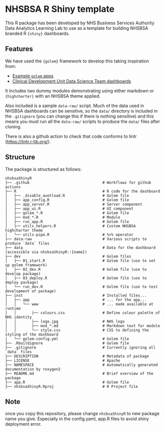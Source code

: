 # NHSBSA R Shiny template

This R package has been developed by NHS Business Services Authority Data Analytics Learning Lab to use as a template for building NHSBSA branded R `{shiny}` dashboards. 

## Features

We have used the `{golem}` framework to develop this taking inspiration from:

* [Example `golem` apps](https://github.com/ThinkR-open/golem)
* [Clinical Development Unit Data Science Team dashboards](https://github.com/CDU-data-science-team)

It includes two dummy modules demonstrating using either markdown or `{highcharter}` with an NHSBSA theme applied. 

Also included is a sample `data-raw/` script. Much of the data used in NHSBSA dashboards can be sensitive, so the `data/` directory is included in the `.gitignore` (you can change this if there is nothing sensitive) and this means you must run all the `data-raw/` scripts to produce the `data/` files after cloning.

There is also a github action to check that code conforms to lintr (https://lintr.r-lib.org/).

## Structure

The package is structured as follows:

```
nhsbsaShinyR
├── .github                                 # Workflows for github actions
├── R                                       # R code for the dashboard
│   ├── _disable_auotload.R                 # Golem file
│   ├── app_config.R                        # Golem file
│   ├── app_server.R                        # Server component
│   ├── app_ui.R                            # UI component
│   ├── golem_*.R                           # Golem file
│   ├── mod_*.R                             # Module 
│   ├── run_app.R                           # Golem file
│   ├── utils_helpers.R                     # Custom NHSBSA highcharter theme
│   └── utils-pipe.R                        # %>% operator
├── data-raw                                # Various scripts to produce `data` files
├── data                                    # Data for the dashboard (accessible via nhsbsaShinyR::{name})
├── dev                                     # Golem files
│   ├── 01_start.R                          # Golem file (use to set up golem framework)
│   ├── 02_dev.R                            # Golem file (use to develop package)
│   ├── 03_deploy.R                         # Golem file (use to deploy package)
│   └── run_dev.R                           # Golem file (use to test development of package)
├── inst                                    # Installed files...
│   ├── app                                 # ... for the app...
│   │   └── www                             # ... made available at runtime
│   │       ├── colours.css                 # Define colour palette of NHS identity
│   │       ├── logo.jpg                    # NHS logo
│   │       ├── mod_*.md                    # Markdown text for module
│   │       └── style.css                   # CSS to defining the styling of the dashboard
│   └── golem-config.yml                    # Golem file
├── .Rbuildignore                           # Golem file
├── .gitignore                              # Currently ignoring all `data` files
├── DESCRIPTION                             # Metadata of package
├── LICENSE                                 # Apache
├── NAMESPACE                               # Automatically generated documentation by roxygen2
├── README.md                               # Brief overview of the package
├── app.R                                   # Golem file
├── nhsbsaShinyR.Rproj                      # R Project file
```
## Note 
once you copy this repository, please change `nhsbsaShinyR` to new package name you give. Especially in the config.yaml, app.R files to avoid shiny deployment error.
